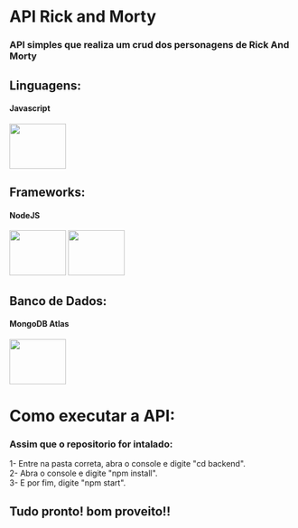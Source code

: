 # API Rick and Morty

### API simples que realiza um crud dos personagens de Rick And Morty

## Linguagens: <h4>Javascript</h4>

<img src="https://cdn.jsdelivr.net/gh/devicons/devicon/icons/javascript/javascript-original.svg" height="80px" width="100px" /> 

## Frameworks: <h4>NodeJS</h4>

<img src="https://cdn.jsdelivr.net/gh/devicons/devicon/icons/nodejs/nodejs-original-wordmark.svg" height="80px" width="100px" />
<img src="https://cdn.jsdelivr.net/gh/devicons/devicon/icons/npm/npm-original-wordmark.svg" height="80px" width="100px"/>

## Banco de Dados: <h4>MongoDB Atlas</h4>

<img src="https://cdn.jsdelivr.net/gh/devicons/devicon/icons/mongodb/mongodb-plain-wordmark.svg" height="80px" width="100px" />

# Como executar a API:

### Assim que o repositorio for intalado: 
1- Entre na pasta correta, abra o console e digite "cd backend". <br>
2- Abra o console e digite "npm install".<br>
3- E por fim, digite "npm start".

## Tudo pronto! bom proveito!!
